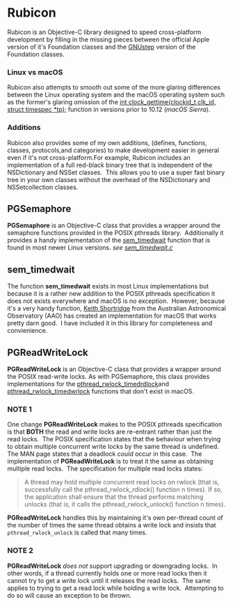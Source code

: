 # Rubicon

Rubicon is an Objective-C library designed to speed cross-platform development by filling in the missing pieces between the official Apple version of it's Foundation classes and the [GNUstep](http://www.gnustep.org) version of the Foundation classes.

### Linux vs macOS

Rubicon also attempts to smooth out some of the more glaring differences between the Linux operating system and the macOS operating system such as the former's glaring omission of the [int clock_gettime(clockid_t clk_id, struct timespec *tp);](https://linux.die.net/man/3/clock_gettime) function in versions prior to 10.12 (_macOS Sierra_).

### Additions

Rubicon also provides some of my own additions, (defines, functions, classes, protocols,and categories) to make development easier in general even if it's not cross-platform.For example, Rubicon includes an implementation of a full red-black binary tree that is independent of the NSDictionary and NSSet classes.  This allows you to use a super fast binary tree in your own classes without the overhead of the NSDictionary and NSSetcollection classes.

## PGSemaphore

**PGSemaphore** is an Objective-C class that provides a wrapper around the semaphore functions provided in the POSIX pthreads library.  Additionally it provides a handy implementation of the [sem_timedwait](http://man7.org/linux/man-pages/man3/sem_wait.3.html) function that is found in most newer Linux versions. *see [sem_timedwait.c](Rubicon/Concurrency/Locks/sem_timedwait.c)*

## sem_timedwait

The function **sem_timedwait** exists in most Linux implementations but because it is a rather new addition to the POSIX pthreads specification it does not exists everywhere and macOS is no exception.  However, because it's a very handy function, [Keith Shortridge](https://www.aao.gov.au/science/research/staff/Keith%20Shortridge "Keith Shortridge, AAO") from the Australian Astronomical Observatory (AAO) has created an implementation for macOS that works pretty darn good.  I have included it in this library for completeness and convienience.

## PGReadWriteLock

**PGReadWriteLock** is an Objective-C class that provides a wrapper around the POSIX read-write locks. As with PGSemaphore, this class provides implementations for the [pthread_rwlock_timedrdlock](http://man7.org/linux/man-pages/man3/pthread_rwlock_timedrdlock.3p.html)and [pthread_rwlock_timedwrlock](http://man7.org/linux/man-pages/man3/pthread_rwlock_timedwrlock.3p.html) functions that don't exist in macOS.

### NOTE 1

One change **PGReadWriteLock** makes to the POSIX pthreads specification is that **BOTH** the read and write locks are re-entrant rather than just the read locks.  The POSIX specification states that the behaviour when trying to obtain multiple concurrent write locks by the same thread is undefined.  The MAN page states that a deadlock *could* occur in this case.  The implementation of **PGReadWriteLock** is to treat it the same as obtaining multiple read locks.  The specification for multiple read locks states:

> A thread may hold multiple concurrent read locks on rwlock (that is, successfully call the pthread_rwlock_rdlock() function n times). If so, the application shall ensure that the thread performs matching unlocks (that is, it calls the pthread_rwlock_unlock() function n times).

**PGReadWriteLock** handles this by maintaining it's own per-thread count of the number of times the same thread obtains a write lock and insists that <code>pthread_rwlock_unlock</code> is called that many times.

### NOTE 2

**PGReadWriteLock** *does not* support upgrading or downgrading locks.  In other words, if a thread currently holds one or more read locks then it cannot try to get a write lock until it releases the read locks.  The same applies to trying to get a read lock while holding a write lock.  Attempting to do so will cause an exception to be thrown.

